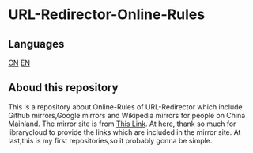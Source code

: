 # URL-Redirector-Online-Rules
<h2>Languages</h2>
<a href="https://github.com/Fix2219/URL-Redirector-Online-Rules/blob/main/README-CN.md">CN</a> <a href="[#](https://github.com/Fix2219/URL-Redirector-Online-Rules/blob/main/README.md)">EN</a>

<h2>Aboud this repository</h2>
This is a repository about Online-Rules of URL-Redirector which include Github mirrors,Google mirrors and Wikipedia mirrors for people on China Mainland.
The mirror site is from <a href="https://github.com/librarycloud/list/">This Link</a>. 
At here, thank so much for librarycloud to provide the links which are included in the mirror site.
At last,this is my first repositories,so it probably gonna be simple.
